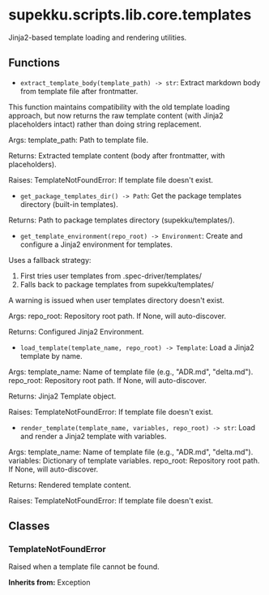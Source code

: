 # supekku.scripts.lib.core.templates

Jinja2-based template loading and rendering utilities.

## Functions

- `extract_template_body(template_path) -> str`: Extract markdown body from template file after frontmatter.

This function maintains compatibility with the old template loading approach,
but now returns the raw template content (with Jinja2 placeholders intact)
rather than doing string replacement.

Args:
  template_path: Path to template file.

Returns:
  Extracted template content (body after frontmatter, with placeholders).

Raises:
  TemplateNotFoundError: If template file doesn't exist.
- `get_package_templates_dir() -> Path`: Get the package templates directory (built-in templates).

Returns:
  Path to package templates directory (supekku/templates/).
- `get_template_environment(repo_root) -> Environment`: Create and configure a Jinja2 environment for templates.

Uses a fallback strategy:
1. First tries user templates from .spec-driver/templates/
2. Falls back to package templates from supekku/templates/

A warning is issued when user templates directory doesn't exist.

Args:
  repo_root: Repository root path. If None, will auto-discover.

Returns:
  Configured Jinja2 Environment.
- `load_template(template_name, repo_root) -> Template`: Load a Jinja2 template by name.

Args:
  template_name: Name of template file (e.g., "ADR.md", "delta.md").
  repo_root: Repository root path. If None, will auto-discover.

Returns:
  Jinja2 Template object.

Raises:
  TemplateNotFoundError: If template file doesn't exist.
- `render_template(template_name, variables, repo_root) -> str`: Load and render a Jinja2 template with variables.

Args:
  template_name: Name of template file (e.g., "ADR.md", "delta.md").
  variables: Dictionary of template variables.
  repo_root: Repository root path. If None, will auto-discover.

Returns:
  Rendered template content.

Raises:
  TemplateNotFoundError: If template file doesn't exist.

## Classes

### TemplateNotFoundError

Raised when a template file cannot be found.

**Inherits from:** Exception
